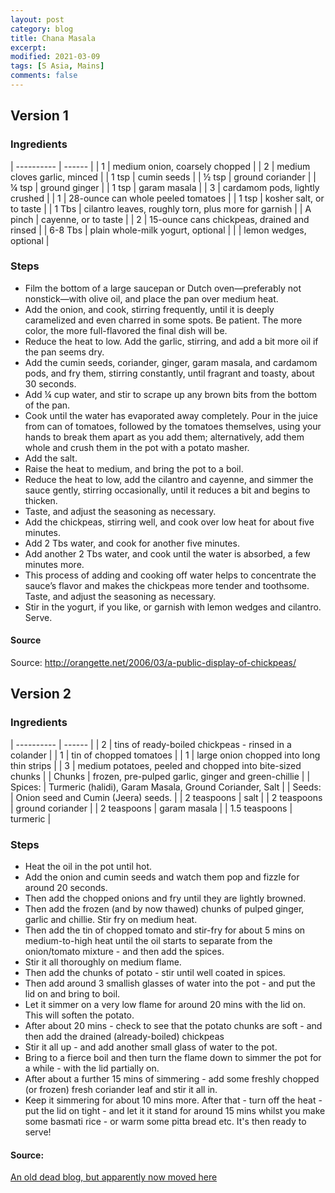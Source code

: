```yaml
---
layout: post
category: blog
title: Chana Masala
excerpt:
modified: 2021-03-09
tags: [S Asia, Mains]
comments: false
---
```


## Version 1

### Ingredients

| ---------- | ------ |
| 1 | medium onion, coarsely chopped |
| 2 | medium cloves garlic, minced |
| 1 tsp | cumin seeds |
| ½ tsp | ground coriander |
| ¼ tsp | ground ginger |
| 1 tsp | garam masala |
| 3 | cardamom pods, lightly crushed |
| 1 | 28-ounce can whole peeled tomatoes |
| 1 tsp | kosher salt, or to taste |
| 1 Tbs | cilantro leaves, roughly torn, plus more for garnish |
| A pinch | cayenne, or to taste |
| 2 | 15-ounce cans chickpeas, drained and rinsed |
| 6-8 Tbs | plain whole-milk yogurt, optional |
|  | lemon wedges, optional |

### Steps

- Film the bottom of a large saucepan or Dutch oven—preferably not nonstick—with olive oil, and place the pan over medium heat.
- Add the onion, and cook, stirring frequently, until it is deeply caramelized and even charred in some spots. Be patient. The more color, the more full-flavored the final dish will be.
- Reduce the heat to low. Add the garlic, stirring, and add a bit more oil if the pan seems dry.
- Add the cumin seeds, coriander, ginger, garam masala, and cardamom pods, and fry them, stirring constantly, until fragrant and toasty, about 30 seconds.
- Add ¼ cup water, and stir to scrape up any brown bits from the bottom of the pan.
- Cook until the water has evaporated away completely. Pour in the juice from can of tomatoes, followed by the tomatoes themselves, using your hands to break them apart as you add them; alternatively, add them whole and crush them in the pot with a potato masher.
- Add the salt.
- Raise the heat to medium, and bring the pot to a boil.
- Reduce the heat to low, add the cilantro and cayenne, and simmer the sauce gently, stirring occasionally, until it reduces a bit and begins to thicken.
- Taste, and adjust the seasoning as necessary.
- Add the chickpeas, stirring well, and cook over low heat for about five minutes.
- Add 2 Tbs water, and cook for another five minutes.
- Add another 2 Tbs water, and cook until the water is absorbed, a few minutes more.
- This process of adding and cooking off water helps to concentrate the sauce’s flavor and makes the chickpeas more tender and toothsome. Taste, and adjust the seasoning as necessary.
- Stir in the yogurt, if you like, or garnish with lemon wedges and cilantro. Serve.

#### Source
Source: http://orangette.net/2006/03/a-public-display-of-chickpeas/


## Version 2

### Ingredients

| ---------- | ------ |
| 2 | tins of ready-boiled chickpeas - rinsed in a colander |
| 1 | tin of chopped tomatoes |
| 1 | large onion chopped into long thin strips |
| 3 | medium potatoes, peeled and chopped into bite-sized chunks |
| Chunks | frozen, pre-pulped garlic, ginger and green-chillie |
| Spices: | Turmeric (halidi), Garam Masala, Ground Coriander, Salt |
| Seeds: | Onion seed and Cumin (Jeera) seeds. |
| 2 teaspoons | salt |
| 2 teaspoons | ground coriander |
| 2 teaspoons | garam masala |
| 1.5 teaspoons | turmeric |


### Steps

- Heat the oil in the pot until hot.
- Add the onion and cumin seeds and watch them pop and fizzle for around 20 seconds.
- Then add the chopped onions and fry until they are lightly browned.
- Then add the frozen (and by now thawed) chunks of pulped ginger, garlic and chillie. Stir fry on medium heat.
- Then add the tin of chopped tomato and stir-fry for about 5 mins on medium-to-high heat until the oil starts to separate from the onion/tomato mixture - and then add the spices.
- Stir it all thoroughly on medium flame.
- Then add the chunks of potato - stir until well coated in spices.
- Then add around 3 smallish glasses of water into the pot - and put the lid on and bring to boil.
- Let it simmer on a very low flame for around 20 mins with the lid on. This will soften the potato.
- After about 20 mins - check to see that the potato chunks are soft - and then add the drained (already-boiled) chickpeas
- Stir it all up - and add another small glass of water to the pot.
- Bring to a fierce boil and then turn the flame down to simmer the pot for a while - with the lid partially on.
- After about a further 15 mins of simmering - add some freshly chopped (or frozen) fresh coriander leaf and stir it all in.
- Keep it simmering for about 10 mins more. After that - turn off the heat - put the lid on tight - and let it it stand for around 15 mins whilst you make some basmati rice - or warm some pitta bread etc. It's then ready to serve!

#### Source:
[An old dead blog, but apparently now moved here](https://recipes.fandom.com/wiki/Channa_Masala)
